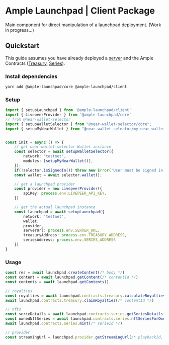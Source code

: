# Ample Launchpad | Client Package
Main component for direct manipulation of a launchpad deployment.
(Work in progress...)

## Quickstart
This guide assumes you have already deployed a [server](../server/README.md) and the Ample Contracts ([Treasury](https://github.com/AmpleProtocol/treasury), [Series](https://github.com/AmpleProtocol/nft-series)).

### Install dependencies
```sh 
yarn add @ample-launchpad/core @ample-launchpad/client
```

### Setup
```typescript
import { setupLaunchpad } from '@ample-launchpad/client'
import { LivepeerProvider } from '@ample-launchpad/core'
// from @near-wallet-selector
import { setupWalletSelector } from "@near-wallet-selector/core";
import { setupMyNearWallet } from "@near-wallet-selector/my-near-wallet";


const init = async () => {
    // get near-wallet-selector Wallet instance
    const selector = await setupWalletSelector({
        network: "testnet",
        modules: [setupMyNearWallet()],
    });
    if(!selector.isSignedIn()) throw new Error('User must be signed in in order to setup the launchpad')
    const wallet = await selector.wallet();

    // get a launchpad provider
    const provider = new LivepeerProvider({
        apiKey: process.env.LIVEPEER_API_KEY,
    })

    // get the actual launchpad instance
    const launchpad = await setupLaunchpad({
        network: 'testnet',
        wallet,
        provider,
        serverUrl: process.env.SERVER_URL,
        treasuryAddress: process.env.TREASURY_ADDRESS,
        seriesAddress: process.env.SERIES_ADDRESS
    })
}
```

### Usage
```typescript 
const res = await launchpad.createContent(/* body */)
const content = await launchpad.getContent(/* contentId */) 
const contents = await launchpad.getContents() 

// royalties
const royalties = await launchpad.contracts.treasury.calculateRoyalties(/* contentId */)
await launchpad.contracts.treasury.claimRoyalties(/* contentId */)

// nfts 
const serieDetails = await launchpad.contracts.series.getSeriesDetails(/* serieId */)
const ownedNftSeries = await launchpad.contracts.series.nftSeriesForOwner()
await launchpad.contracts.series.mint(/* serieId */)

// provider 
const streamingUrl = launchpad.provider.getStreamingUrl(/* playbackId, jwt */)
```
